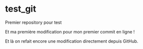 # test_git
Premier repository pour test

Et ma première modification pour mon premier commit en ligne !

Et là on refait encore une modification directement depuis GitHub.
